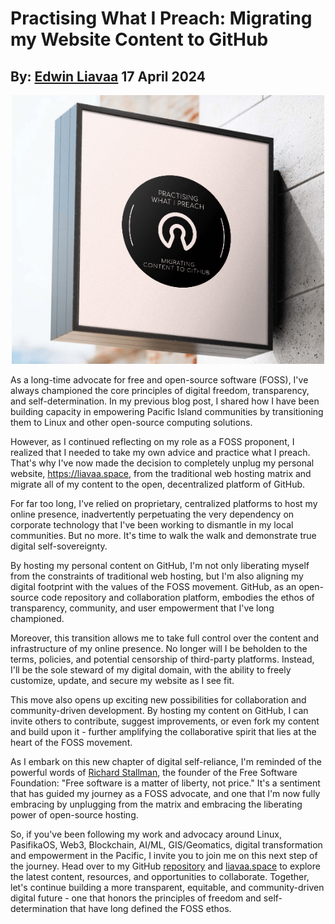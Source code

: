 # Practising What I Preach: Migrating my Website Content to GitHub
## By: [Edwin Liavaa](https://github.com/EdwinLiavaa) 17 April 2024

<p align="center">
 <img width="500" src="https://github.com/EdwinLiavaa/liavaa.space/blob/main/blog/20240417/pic.png">
</p>

As a long-time advocate for free and open-source software (FOSS), I've always championed the core principles of digital freedom, transparency, and self-determination. In my previous blog post, I shared how I have been building capacity in empowering Pacific Island communities by transitioning them to Linux and other open-source computing solutions.

However, as I continued reflecting on my role as a FOSS proponent, I realized that I needed to take my own advice and practice what I preach. That's why I've now made the decision to completely unplug my personal website, https://liavaa.space, from the traditional web hosting matrix and migrate all of my content to the open, decentralized platform of GitHub.

For far too long, I've relied on proprietary, centralized platforms to host my online presence, inadvertently perpetuating the very dependency on corporate technology that I've been working to dismantle in my local communities. But no more. It's time to walk the walk and demonstrate true digital self-sovereignty.

By hosting my personal content on GitHub, I'm not only liberating myself from the constraints of traditional web hosting, but I'm also aligning my digital footprint with the values of the FOSS movement. GitHub, as an open-source code repository and collaboration platform, embodies the ethos of transparency, community, and user empowerment that I've long championed.

Moreover, this transition allows me to take full control over the content and infrastructure of my online presence. No longer will I be beholden to the terms, policies, and potential censorship of third-party platforms. Instead, I'll be the sole steward of my digital domain, with the ability to freely customize, update, and secure my website as I see fit.

This move also opens up exciting new possibilities for collaboration and community-driven development. By hosting my content on GitHub, I can invite others to contribute, suggest improvements, or even fork my content and build upon it - further amplifying the collaborative spirit that lies at the heart of the FOSS movement.

As I embark on this new chapter of digital self-reliance, I'm reminded of the powerful words of [Richard Stallman](https://en.wikipedia.org/wiki/Richard_Stallman), the founder of the Free Software Foundation: "Free software is a matter of liberty, not price." It's a sentiment that has guided my journey as a FOSS advocate, and one that I'm now fully embracing by unplugging from the matrix and embracing the liberating power of open-source hosting.

So, if you've been following my work and advocacy around Linux, PasifikaOS, Web3, Blockchain, AI/ML, GIS/Geomatics, digital transformation and empowerment in the Pacific, I invite you to join me on this next step of the journey. Head over to my GitHub [repository](https://github.com/EdwinLiavaa) and [liavaa.space](https://github.com/EdwinLiavaa/liavaa.space) to explore the latest content, resources, and opportunities to collaborate. Together, let's continue building a more transparent, equitable, and community-driven digital future - one that honors the principles of freedom and self-determination that have long defined the FOSS ethos.